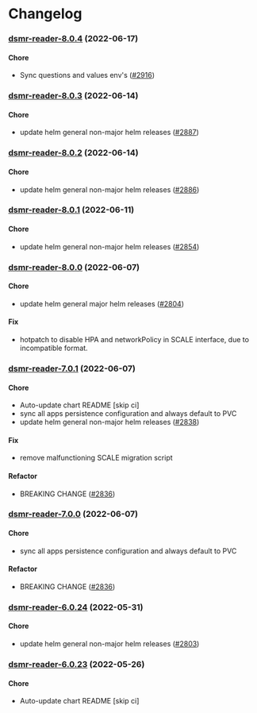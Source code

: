# Changelog<br>


<a name="dsmr-reader-8.0.4"></a>
### [dsmr-reader-8.0.4](https://github.com/truecharts/apps/compare/dsmr-reader-8.0.3...dsmr-reader-8.0.4) (2022-06-17)

#### Chore

* Sync questions and values env's ([#2916](https://github.com/truecharts/apps/issues/2916))



<a name="dsmr-reader-8.0.3"></a>
### [dsmr-reader-8.0.3](https://github.com/truecharts/apps/compare/dsmr-reader-8.0.2...dsmr-reader-8.0.3) (2022-06-14)

#### Chore

* update helm general non-major helm releases ([#2887](https://github.com/truecharts/apps/issues/2887))



<a name="dsmr-reader-8.0.2"></a>
### [dsmr-reader-8.0.2](https://github.com/truecharts/apps/compare/dsmr-reader-8.0.1...dsmr-reader-8.0.2) (2022-06-14)

#### Chore

* update helm general non-major helm releases ([#2886](https://github.com/truecharts/apps/issues/2886))



<a name="dsmr-reader-8.0.1"></a>
### [dsmr-reader-8.0.1](https://github.com/truecharts/apps/compare/dsmr-reader-8.0.0...dsmr-reader-8.0.1) (2022-06-11)

#### Chore

* update helm general non-major helm releases ([#2854](https://github.com/truecharts/apps/issues/2854))



<a name="dsmr-reader-8.0.0"></a>
### [dsmr-reader-8.0.0](https://github.com/truecharts/apps/compare/dsmr-reader-7.0.1...dsmr-reader-8.0.0) (2022-06-07)

#### Chore

* update helm general major helm releases ([#2804](https://github.com/truecharts/apps/issues/2804))

#### Fix

* hotpatch to disable HPA and networkPolicy in SCALE interface, due to incompatible format.



<a name="dsmr-reader-7.0.1"></a>
### [dsmr-reader-7.0.1](https://github.com/truecharts/apps/compare/dsmr-reader-6.0.24...dsmr-reader-7.0.1) (2022-06-07)

#### Chore

* Auto-update chart README [skip ci]
* sync all apps persistence configuration and always default to PVC
* update helm general non-major helm releases ([#2838](https://github.com/truecharts/apps/issues/2838))

#### Fix

* remove malfunctioning SCALE migration script

#### Refactor

* BREAKING CHANGE ([#2836](https://github.com/truecharts/apps/issues/2836))



<a name="dsmr-reader-7.0.0"></a>
### [dsmr-reader-7.0.0](https://github.com/truecharts/apps/compare/dsmr-reader-6.0.24...dsmr-reader-7.0.0) (2022-06-07)

#### Chore

* sync all apps persistence configuration and always default to PVC

#### Refactor

* BREAKING CHANGE ([#2836](https://github.com/truecharts/apps/issues/2836))



<a name="dsmr-reader-6.0.24"></a>
### [dsmr-reader-6.0.24](https://github.com/truecharts/apps/compare/dsmr-reader-6.0.23...dsmr-reader-6.0.24) (2022-05-31)

#### Chore

* update helm general non-major helm releases ([#2803](https://github.com/truecharts/apps/issues/2803))



<a name="dsmr-reader-6.0.23"></a>
### [dsmr-reader-6.0.23](https://github.com/truecharts/apps/compare/dsmr-reader-6.0.22...dsmr-reader-6.0.23) (2022-05-26)

#### Chore

* Auto-update chart README [skip ci]
